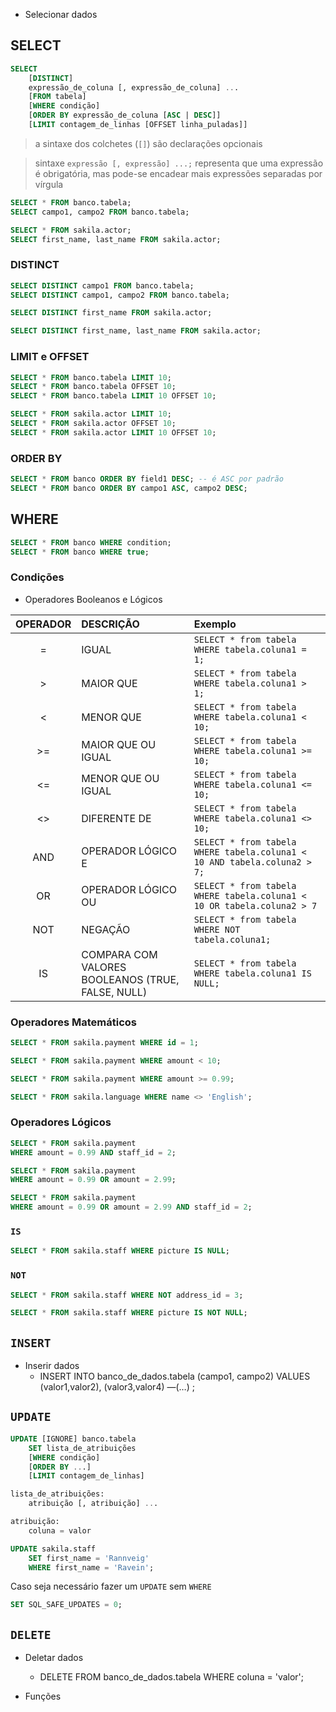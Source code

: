 - Selecionar dados
## SELECT
```sql
SELECT
    [DISTINCT]
    expressão_de_coluna [, expressão_de_coluna] ...
    [FROM tabela]
    [WHERE condição]
    [ORDER BY expressão_de_coluna [ASC | DESC]]
    [LIMIT contagem_de_linhas [OFFSET linha_puladas]]
```
> a sintaxe dos colchetes (`[]`) são declarações opcionais 

> sintaxe `expressão [, expressão] ...;` representa que uma expressão é obrigatória, mas pode-se encadear mais expressões separadas por vírgula


```sql
SELECT * FROM banco.tabela;
SELECT campo1, campo2 FROM banco.tabela;
```

```sql
SELECT * FROM sakila.actor;
SELECT first_name, last_name FROM sakila.actor;
```

### DISTINCT
```sql
SELECT DISTINCT campo1 FROM banco.tabela;
SELECT DISTINCT campo1, campo2 FROM banco.tabela;
```
```sql
SELECT DISTINCT first_name FROM sakila.actor;
```
```sql
SELECT DISTINCT first_name, last_name FROM sakila.actor;
```
### LIMIT e OFFSET

```sql
SELECT * FROM banco.tabela LIMIT 10;
SELECT * FROM banco.tabela OFFSET 10;
SELECT * FROM banco.tabela LIMIT 10 OFFSET 10;
```

```sql
SELECT * FROM sakila.actor LIMIT 10;
SELECT * FROM sakila.actor OFFSET 10;
SELECT * FROM sakila.actor LIMIT 10 OFFSET 10;
```

### ORDER BY 

```sql
SELECT * FROM banco ORDER BY field1 DESC; -- é ASC por padrão
SELECT * FROM banco ORDER BY campo1 ASC, campo2 DESC;
```

## WHERE
```sql
SELECT * FROM banco WHERE condition;
SELECT * FROM banco WHERE true;
```

### Condições
- Operadores Booleanos e Lógicos

| OPERADOR | DESCRIÇÃO | Exemplo 
|:---:|:----------|:--|
| =   | IGUAL | `SELECT * from tabela WHERE tabela.coluna1 = 1;` |
| >   | MAIOR QUE | `SELECT * from tabela WHERE tabela.coluna1 > 1;` |
| <   | MENOR QUE | `SELECT * from tabela WHERE tabela.coluna1 < 10;`  |
| >=  | MAIOR QUE OU IGUAL | `SELECT * from tabela WHERE tabela.coluna1 >= 10;` |
| <=  | MENOR QUE OU IGUAL  | `SELECT * from tabela WHERE tabela.coluna1 <= 10;` |
| <>  | DIFERENTE DE | `SELECT * from tabela WHERE tabela.coluna1 <> 10;` |
| AND | OPERADOR LÓGICO E | `SELECT * from tabela WHERE tabela.coluna1 < 10 AND tabela.coluna2 > 7;` |
| OR  | OPERADOR LÓGICO OU | `SELECT * from tabela WHERE tabela.coluna1 < 10 OR tabela.coluna2 > 7 `|
| NOT | NEGAÇÃO | `SELECT * from tabela WHERE NOT tabela.coluna1;` |
| IS  | COMPARA COM VALORES BOOLEANOS (TRUE, FALSE, NULL) | `SELECT * from tabela WHERE tabela.coluna1 IS NULL;` |

### Operadores Matemáticos
```sql
SELECT * FROM sakila.payment WHERE id = 1;
```

```sql
SELECT * FROM sakila.payment WHERE amount < 10;
```

```sql
SELECT * FROM sakila.payment WHERE amount >= 0.99;
```

```sql
SELECT * FROM sakila.language WHERE name <> 'English';
```

### Operadores Lógicos
```sql
SELECT * FROM sakila.payment
WHERE amount = 0.99 AND staff_id = 2;
```

```sql
SELECT * FROM sakila.payment
WHERE amount = 0.99 OR amount = 2.99;
```

```sql
SELECT * FROM sakila.payment
WHERE amount = 0.99 OR amount = 2.99 AND staff_id = 2;
```

### `IS`
```sql
SELECT * FROM sakila.staff WHERE picture IS NULL;
```


### `NOT`
```sql
SELECT * FROM sakila.staff WHERE NOT address_id = 3;
```
```sql
SELECT * FROM sakila.staff WHERE picture IS NOT NULL;
```

## `INSERT`
- Inserir dados
    - INSERT INTO banco_de_dados.tabela (campo1, campo2)
    VALUES (valor1,valor2), (valor3,valor4) —(…)
    ;
## `UPDATE`
```sql
UPDATE [IGNORE] banco.tabela
    SET lista_de_atribuições 
    [WHERE condição]
    [ORDER BY ...]
    [LIMIT contagem_de_linhas]

lista_de_atribuições:
    atribuição [, atribuição] ...

atribuição:
    coluna = valor
```
<!--     - UPDATE banco_de_dados.tabela
    SET campo1 = valor1, campo2 = valor2 — (…) 
    WHERE condição; -->

```sql
UPDATE sakila.staff
    SET first_name = 'Rannveig'
    WHERE first_name = 'Ravein';
```
 Caso seja necessário fazer um `UPDATE` sem `WHERE`
```sql
SET SQL_SAFE_UPDATES = 0;
```

## `DELETE`

- Deletar dados
    - DELETE FROM banco_de_dados.tabela
    WHERE coluna = 'valor';
     
- Funções
